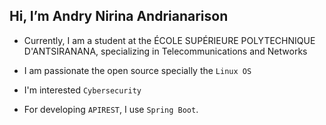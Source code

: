 ## Hi, I’m Andry Nirina Andrianarison
- Currently, I am a student at the ÉCOLE SUPÉRIEURE POLYTECHNIQUE D'ANTSIRANANA, specializing in Telecommunications and Networks
- I am passionate the open source specially the `Linux OS`

- I'm interested `Cybersecurity`

- For developing `APIREST`, I use `Spring Boot`.
